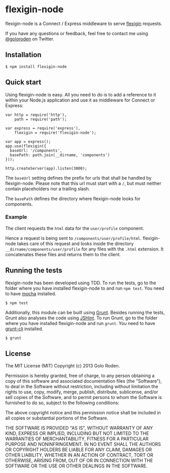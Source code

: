 # flexigin-node

flexigin-node is a Connect / Express middleware to serve [flexigin](https://github.com/robbz/flexigin) requests.

If you have any questions or feedback, feel free to contact me using [@goloroden](https://twitter.com/goloroden) on Twitter.

## Installation

    $ npm install flexigin-node

## Quick start

Using flexigin-node is easy. All you need to do is to add a reference to it within your Node.js application and use it as middleware for Connect or Express:

    var http = require('http'),
        path = require('path');

    var express = require('express'),
        flexigin = require('flexigin-node');

    var app = express();
    app.use(flexigin({
      baseUrl: '/components',
      basePath: path.join(__dirname, 'components')
    }));

    http.createServer(app).listen(3000);

The `baseUrl` setting defines the prefix for urls that shall be handled by flexigin-node. Please note that this url must start with a `/`, but must neither contain placeholders nor a trailing slash.

The `basePath` defines the directory where flexigin-node looks for components.

### Example

The client requests the `html` data for the `user/profile` component.

Hence a request is being sent to `/components/user/profile/html`. flexigin-node takes care of this request and looks inside the directory `__dirname/components/user/profile` for any files with the `.html` extension. It concatenates these files and returns them to the client.

## Running the tests

flexigin-node has been developed using TDD. To run the tests, go to the folder where you have installed flexigin-node to and run `npm test`. You need to have [mocha](https://github.com/visionmedia/mocha) installed.

    $ npm test

Additionally, this module can be built using [Grunt](http://gruntjs.com/). Besides running the tests, Grunt also analyses the code using [JSHint](http://www.jshint.com/). To run Grunt, go to the folder where you have installed flexigin-node and run `grunt`. You need to have [grunt-cli](https://github.com/gruntjs/grunt-cli) installed.

    $ grunt

## License

The MIT License (MIT)
Copyright (c) 2013 Golo Roden.
 
Permission is hereby granted, free of charge, to any person obtaining a copy of this software and associated documentation files (the "Software"), to deal in the Software without restriction, including without limitation the rights to use, copy, modify, merge, publish, distribute, sublicense, and/or sell copies of the Software, and to permit persons to whom the Software is furnished to do so, subject to the following conditions:
 
The above copyright notice and this permission notice shall be included in all copies or substantial portions of the Software.
 
THE SOFTWARE IS PROVIDED "AS IS", WITHOUT WARRANTY OF ANY KIND, EXPRESS OR IMPLIED, INCLUDING BUT NOT LIMITED TO THE WARRANTIES OF MERCHANTABILITY, FITNESS FOR A PARTICULAR PURPOSE AND NONINFRINGEMENT. IN NO EVENT SHALL THE AUTHORS OR COPYRIGHT HOLDERS BE LIABLE FOR ANY CLAIM, DAMAGES OR OTHER LIABILITY, WHETHER IN AN ACTION OF CONTRACT, TORT OR OTHERWISE, ARISING FROM, OUT OF OR IN CONNECTION WITH THE SOFTWARE OR THE USE OR OTHER DEALINGS IN THE SOFTWARE.